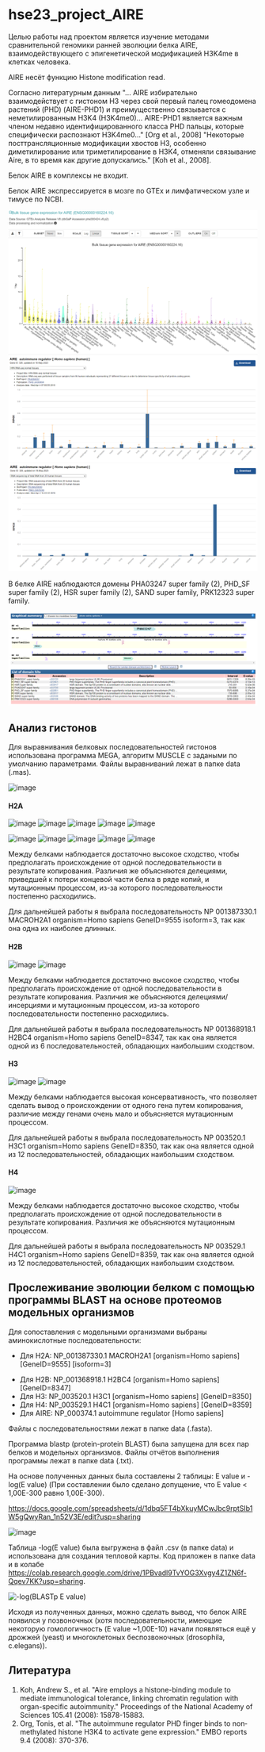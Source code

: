 # hse23_project_AIRE
Целью работы над проектом является изучение методами сравнительной геномики ранней эволюции белка AIRE, взаимодействующего с эпигенетической модификацией H3K4me в клетках человека.

AIRE несёт функцию Histone modification read.

Согласно литературным данным "... AIRE избирательно взаимодействует с гистоном H3 через свой первый палец гомеодомена растений (PHD) (AIRE-PHD1) и преимущественно связывается с неметилированным H3K4 (H3K4me0)... AIRE-PHD1 является важным членом недавно идентифицированного класса PHD пальцы, которые специфически распознают H3K4me0…" [Org et al., 2008] "Некоторые посттрансляционные модификации хвостов H3, особенно диметилирование или триметилирование в H3K4, отменяли связывание Aire, в то время как другие допускались." [Koh et al., 2008].

Белок AIRE в комплексы не входит.

Белок AIRE экспрессируется в мозге по GTEx и лимфатическом узле и тимусе по NCBI.

![image](data/AIRE_expression_GTEx.png)
![image](data/AIRE_expression_NCBI_1.png)
![image](data/AIRE_expression_NCBI_2.png)

В белке AIRE наблюдаются домены PHA03247 super family (2), PHD_SF super family (2), HSR super family (2), SAND super family, PRK12323 super family.

![image](data/AIRE_domains.png)

## Анализ гистонов
Для выравнивания белковых последовательностей гистонов использована программа MEGA, алгоритм MUSCLE с задаными по умолчанию параметрами.
Файлы выравниваний лежат в папке data (.mas).

![image](https://github.com/KseniaLapshina/hse23_project_AIRE/assets/114621114/c4a7f447-d6ed-4214-8a81-cea04fd7ff35)

#### H2A
![image](https://github.com/KseniaLapshina/hse23_project_AIRE/assets/114621114/8a03b812-467a-4b9d-8444-749190c81282)
![image](https://github.com/KseniaLapshina/hse23_project_AIRE/assets/114621114/6ab40f5c-745e-4726-ab6a-ae02b8868bcc)
![image](https://github.com/KseniaLapshina/hse23_project_AIRE/assets/114621114/869a9526-0bde-4214-b897-6a9f7a55d536)
![image](https://github.com/KseniaLapshina/hse23_project_AIRE/assets/114621114/ffe01041-4363-4635-82c5-5342d5711d7a)
![image](https://github.com/KseniaLapshina/hse23_project_AIRE/assets/114621114/d1e42c87-e60c-4d51-aed0-0d76c92203bc)

![image](https://github.com/KseniaLapshina/hse23_project_AIRE/assets/114621114/2f27d13d-28c3-4299-b21d-8c7736723523)
![image](https://github.com/KseniaLapshina/hse23_project_AIRE/assets/114621114/1dc22a22-a0d7-4371-967a-bfb46fde7744)
![image](https://github.com/KseniaLapshina/hse23_project_AIRE/assets/114621114/e0ff327a-e6ab-4f0a-9380-31be27fd1c36)
![image](https://github.com/KseniaLapshina/hse23_project_AIRE/assets/114621114/9c937328-2e57-4b4c-a9a2-e24f2fc9fb91)
![image](https://github.com/KseniaLapshina/hse23_project_AIRE/assets/114621114/97a1c5aa-40ee-4473-a77a-993f91f4dc67)

Между белками наблюдается достаточно высокое сходство, чтобы предполагать происхождение от одной последовательности в результате копирования. Различия же объясняются делециями, приведшей к потери концевой части белка в ряде копий, и мутационным процессом, из-за которого последовательности постепенно расходились.

Для дальнейшей работы я выбрала последовательность NP 001387330.1 MACROH2A1 organism=Homo sapiens GeneID=9555 isoform=3, так как она одна их наиболее длинных.

#### H2B
![image](https://github.com/KseniaLapshina/hse23_project_AIRE/assets/114621114/ebdfc6fd-37cf-4a21-a877-cbdb072d58d9)
![image](https://github.com/KseniaLapshina/hse23_project_AIRE/assets/114621114/5d615a44-304b-4550-82ee-7e8e233403cc)

Между белками наблюдается достаточно высокое сходство, чтобы предполагать происхождение от одной последовательности в результате копирования. Различия же объясняются делециями/инсерциями и мутационным процессом, из-за которого последовательности постепенно расходились.

Для дальнейшей работы я выбрала последовательность NP 001368918.1 H2BC4 organism=Homo sapiens GeneID=8347, так как она является одной из 6 последовательностей, обладающих наибольшим сходством.

#### H3
![image](https://github.com/KseniaLapshina/hse23_project_AIRE/assets/114621114/3f4a787b-cb7a-4eda-beaf-043b78f9c36e)
![image](https://github.com/KseniaLapshina/hse23_project_AIRE/assets/114621114/f1cd5a69-5e96-47f6-80cd-06668f1bfcea)

Между белками наблюдается высокая консервативность, что позволяет сделать вывод о происхождении от одного гена путем копирования, различие между генами очень мало и объясняется мутационным процессом.

Для дальнейшей работы я выбрала последовательность NP 003520.1 H3C1 organism=Homo sapiens GeneID=8350,  так как она является одной из 12 последовательностей, обладающих наибольшим сходством.

#### H4
![image](https://github.com/KseniaLapshina/hse23_project_AIRE/assets/114621114/dd93f120-21a3-404e-b3a4-17b285f3a190)

Между белками наблюдается достаточно высокое сходство, чтобы предполагать происхождение от одной последовательности в результате копирования. Различия же объясняются мутационным процессом.

Для дальнейшей работы я выбрала последовательность NP 003529.1 H4C1 organism=Homo sapiens GeneID=8359,  так как она является одной из 12 последовательностей, обладающих наибольшим сходством.

## Прослеживание эволюции белком с помощью программы BLAST на основе протеомов модельных организмов
Для сопоставления с модельными организмами выбраны аминокислотные последовательности:
- Для H2A: NP_001387330.1 MACROH2A1 [organism=Homo sapiens] [GeneID=9555] [isoform=3]
+ Для H2B: NP_001368918.1 H2BC4 [organism=Homo sapiens] [GeneID=8347]
+ Для H3: NP_003520.1 H3C1 [organism=Homo sapiens] [GeneID=8350]
+ Для H4: NP_003529.1 H4C1 [organism=Homo sapiens] [GeneID=8359]
+ Для AIRE: NP_000374.1 autoimmune regulator [Homo sapiens]

Файлы с последовательностями лежат в папке data (.fasta).

Программа blastp (protein-protein BLAST) была запущена для всех пар белков и модельных организмов. Файлы отчётов выполнения программы лежат в папке data (.txt).

На основе полученных данных была составлены 2 таблицы: E value и -log(E value) (При составлении было сделано допущение, что E value < 1,00E-300 равно 1,00E-300).

https://docs.google.com/spreadsheets/d/1dbq5FT4bXkuyMCwJbc9rptSIb1W5gQwyRan_1n52V3E/edit?usp=sharing

![image](https://github.com/KseniaLapshina/hse23_project_AIRE/assets/114621114/fd46a876-22e4-4109-a15e-62f1e2ed6ef8)

Таблица -log(E value) была выгружена в файл .csv (в папке data) и использована для создания тепловой карты. Код приложен в папке data и в колабе https://colab.research.google.com/drive/1PBvadl9TvYOG3Xvgy4Z1ZN6f-Qqev7KK?usp=sharing.

![-log(BLASTp E value)](https://github.com/KseniaLapshina/hse23_project_AIRE/assets/114621114/829b354d-56f5-4ff2-a99b-cdc332108fb0)

Исходя из полученных данных, можно сделать вывод, что белок AIRE появился у позвоночных (хотя последовательности, имеющие некоторую гомологичность (E value ~1,00E-10) начали появляться ещё у дрожжей (yeast) и многоклетоных беспозвоночных (drosophila, c.elegans)).

## Литература
1. Koh, Andrew S., et al. "Aire employs a histone-binding module to mediate immunological tolerance, linking chromatin regulation with organ-specific autoimmunity." Proceedings of the National Academy of Sciences 105.41 (2008): 15878-15883.
2. Org, Tonis, et al. "The autoimmune regulator PHD finger binds to non‐methylated histone H3K4 to activate gene expression." EMBO reports 9.4 (2008): 370-376.
